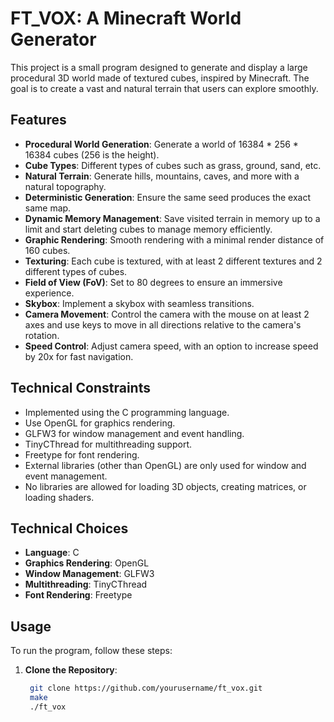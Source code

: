 # FT_VOX: A Minecraft World Generator

This project is a small program designed to generate and display a large procedural 3D world made of textured cubes, inspired by Minecraft. The goal is to create a vast and natural terrain that users can explore smoothly.

## Features

- **Procedural World Generation**: Generate a world of 16384 * 256 * 16384 cubes (256 is the height).
- **Cube Types**: Different types of cubes such as grass, ground, sand, etc.
- **Natural Terrain**: Generate hills, mountains, caves, and more with a natural topography.
- **Deterministic Generation**: Ensure the same seed produces the exact same map.
- **Dynamic Memory Management**: Save visited terrain in memory up to a limit and start deleting cubes to manage memory efficiently.
- **Graphic Rendering**: Smooth rendering with a minimal render distance of 160 cubes.
- **Texturing**: Each cube is textured, with at least 2 different textures and 2 different types of cubes.
- **Field of View (FoV)**: Set to 80 degrees to ensure an immersive experience.
- **Skybox**: Implement a skybox with seamless transitions.
- **Camera Movement**: Control the camera with the mouse on at least 2 axes and use keys to move in all directions relative to the camera's rotation.
- **Speed Control**: Adjust camera speed, with an option to increase speed by 20x for fast navigation.

## Technical Constraints

- Implemented using the C programming language.
- Use OpenGL for graphics rendering.
- GLFW3 for window management and event handling.
- TinyCThread for multithreading support.
- Freetype for font rendering.
- External libraries (other than OpenGL) are only used for window and event management.
- No libraries are allowed for loading 3D objects, creating matrices, or loading shaders.

## Technical Choices

- **Language**: C
- **Graphics Rendering**: OpenGL
- **Window Management**: GLFW3
- **Multithreading**: TinyCThread
- **Font Rendering**: Freetype

## Usage

To run the program, follow these steps:

1. **Clone the Repository**:
   ```bash
	git clone https://github.com/yourusername/ft_vox.git
	make
	./ft_vox
	```